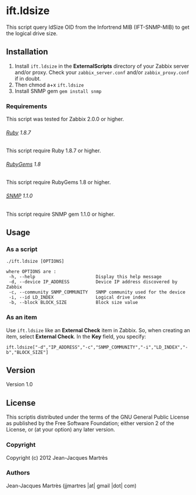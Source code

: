 ift.ldsize
==========

This script query ldSize OID from the Infortrend MIB (IFT-SNMP-MIB) to get the logical drive size.

Installation
------------

1. Install `ift.ldsize` in the **ExternalScripts** directory of your Zabbix server and/or proxy. Check your `zabbix_server.conf` and/or `zabbix_proxy.conf` if in doubt.
2. Then chmod a+x `ift.ldsize`
3. Install SNMP gem `gem install snmp`

### Requirements

This script was tested for Zabbix 2.0.0 or higher.

###### [Ruby](http://www.ruby-lang.org/en/downloads/) 1.8.7

This script require Ruby 1.8.7 or higher.

###### [RubyGems](http://rubygems.org) 1.8

This script require RubyGems 1.8 or higher.

###### [SNMP](http://rubygems.org/gems/snmp) 1.1.0

This script require SNMP gem 1.1.0 or higher.

Usage
-----

### As a script
    ./ift.ldsize [OPTIONS]

    where OPTIONS are :
     -h, --help                       Display this help message
     -d, --device IP_ADDRESS          Device IP address discovered by Zabbix
     -c, --community SNMP_COMMUNITY   SNMP community used for the device
     -i, --id LD_INDEX                Logical drive index
     -b, --block BLOCK_SIZE           Block size value

### As an item
Use `ift.ldsize` like an **External Check** item in Zabbix.  So, when creating an item, select **External Check**.  In the **Key** field, you specify:
    
    ift.ldsize["-d","IP_ADDRESS","-c","SNMP_COMMUNITY","-i","LD_INDEX","-b","BLOCK_SIZE"]

Version
-------

Version 1.0

License
-------

This scriptis distributed under the terms of the GNU General Public License as published by the Free Software Foundation; either version 2 of the License, or (at your option) any later version.

### Copyright

  Copyright (c) 2012 Jean-Jacques Martrès

### Authors
  
  Jean-Jacques Martrès
  (jjmartres |at| gmail |dot| com)
